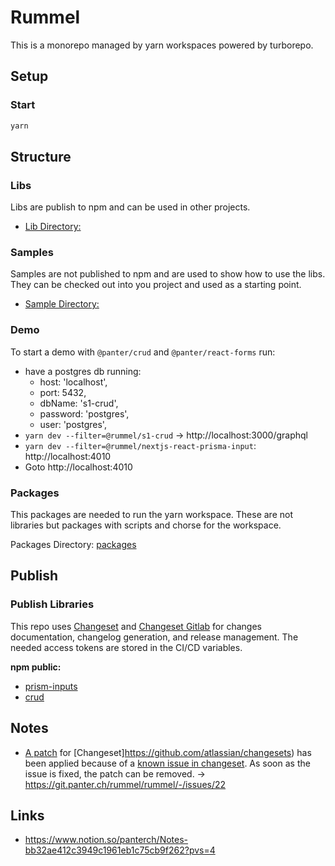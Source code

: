 # Rummel

This is a monorepo managed by yarn workspaces powered by turborepo.

## Setup

### Start

```bash 
yarn
```

## Structure 

### Libs

Libs are publish to npm and can be used in other projects.

- [Lib Directory:](./libs)

### Samples

Samples are not published to npm and are used to show how to use the libs.
They can be checked out into you project and used as a starting point.

- [Sample Directory:](./samples)

### Demo
To start a demo with `@panter/crud` and `@panter/react-forms` run:

 - have a postgres db running:
   - host: 'localhost',
   - port: 5432,
   - dbName: 's1-crud',
   - password: 'postgres',
   - user: 'postgres',
- `yarn dev --filter=@rummel/s1-crud` -> http://localhost:3000/graphql
- `yarn dev --filter=@rummel/nextjs-react-prisma-input`: http://localhost:4010
- Goto http://localhost:4010

### Packages

This packages are needed to run the yarn workspace. These are not libraries but packages with scripts and chorse
for the workspace.

Packages Directory: [packages](./packages)

## Publish
### Publish Libraries

This repo uses [Changeset](https://github.com/changesets/changesets) and [Changeset Gitlab](https://github.com/un-ts/changesets-gitlab) for changes documentation, changelog generation, and release management. The needed access tokens are stored in the CI/CD variables.

__npm public:__
- [prism-inputs](https://git.panter.ch/rummel/rummel/-/tree/main/libs/prisma-inputs)
- [crud](https://git.panter.ch/rummel/rummel/-/tree/main/libs/crud)


## Notes

- [A patch](https://github.com/ds300/patch-packag) for [Changeset]https://github.com/atlassian/changesets) has been applied because of a [known issue in changeset](https://github.com/changesets/changesets/issues/906). As soon as the issue is fixed, the patch can be removed. -> https://git.panter.ch/rummel/rummel/-/issues/22

## Links
- https://www.notion.so/panterch/Notes-bb32ae412c3949c1961eb1c75cb9f262?pvs=4

